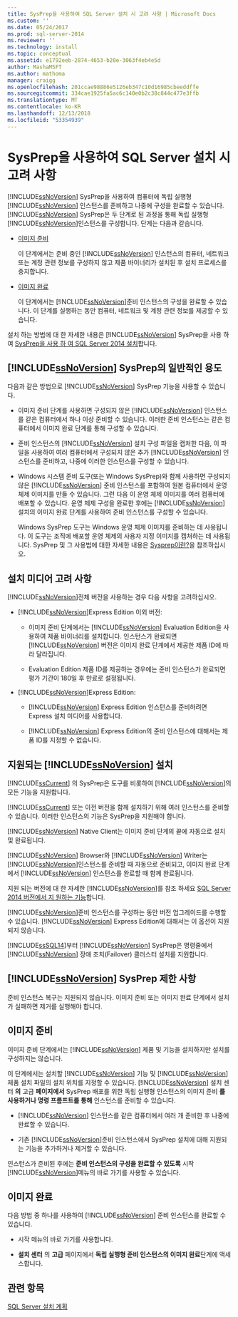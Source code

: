 ```yaml
---
title: SysPrep을 사용하여 SQL Server 설치 시 고려 사항 | Microsoft Docs
ms.custom: ''
ms.date: 05/24/2017
ms.prod: sql-server-2014
ms.reviewer: ''
ms.technology: install
ms.topic: conceptual
ms.assetid: e1792eeb-2874-4653-b20e-3063f4eb4e5d
author: MashaMSFT
ms.author: mathoma
manager: craigg
ms.openlocfilehash: 201ccae98886e5126eb347c10d16985cbeeddffe
ms.sourcegitcommit: 334cae1925fa5ac6c140e0b2c38c844c477e3ffb
ms.translationtype: MT
ms.contentlocale: ko-KR
ms.lasthandoff: 12/13/2018
ms.locfileid: "53354939"
---
```

# <a name="considerations-for-installing-sql-server-using-sysprep"></a>SysPrep을 사용하여 SQL Server 설치 시 고려 사항
  [!INCLUDE[ssNoVersion](../../includes/ssnoversion-md.md)] SysPrep을 사용하여 컴퓨터에 독립 실행형 [!INCLUDE[ssNoVersion](../../includes/ssnoversion-md.md)] 인스턴스를 준비하고 나중에 구성을 완료할 수 있습니다. [!INCLUDE[ssNoVersion](../../includes/ssnoversion-md.md)] SysPrep은 두 단계로 된 과정을 통해 독립 실행형 [!INCLUDE[ssNoVersion](../../includes/ssnoversion-md.md)]인스턴스를 구성합니다. 단계는 다음과 같습니다.  
  
-   [이미지 준비](#BKMK_PrepareImage)  
  
     이 단계에서는 준비 중인 [!INCLUDE[ssNoVersion](../../includes/ssnoversion-md.md)] 인스턴스의 컴퓨터, 네트워크 또는 계정 관련 정보를 구성하지 않고 제품 바이너리가 설치된 후 설치 프로세스를 중지합니다.  
  
-   [이미지 완료](#BKMK_CompleteImage)  
  
     이 단계에서는 [!INCLUDE[ssNoVersion](../../includes/ssnoversion-md.md)]준비 인스턴스의 구성을 완료할 수 있습니다. 이 단계를 실행하는 동안 컴퓨터, 네트워크 및 계정 관련 정보를 제공할 수 있습니다.  
  
 설치 하는 방법에 대 한 자세한 내용은 [!INCLUDE[ssNoVersion](../../includes/ssnoversion-md.md)] SysPrep을 사용 하 여 [SysPrep을 사용 하 여 SQL Server 2014 설치](install-sql-server-using-sysprep.md)합니다.  
  
## <a name="common-uses-for-includessnoversionincludesssnoversion-mdmd-sysprep"></a>[!INCLUDE[ssNoVersion](../../includes/ssnoversion-md.md)] SysPrep의 일반적인 용도  
 다음과 같은 방법으로 [!INCLUDE[ssNoVersion](../../includes/ssnoversion-md.md)] SysPrep 기능을 사용할 수 있습니다.  
  
-   이미지 준비 단계를 사용하면 구성되지 않은 [!INCLUDE[ssNoVersion](../../includes/ssnoversion-md.md)] 인스턴스를 같은 컴퓨터에서 하나 이상 준비할 수 있습니다. 이러한 준비 인스턴스는 같은 컴퓨터에서 이미지 완료 단계를 통해 구성할 수 있습니다.  
  
-   준비 인스턴스의 [!INCLUDE[ssNoVersion](../../includes/ssnoversion-md.md)] 설치 구성 파일을 캡처한 다음, 이 파일을 사용하여 여러 컴퓨터에서 구성되지 않은 추가 [!INCLUDE[ssNoVersion](../../includes/ssnoversion-md.md)] 인스턴스를 준비하고, 나중에 이러한 인스턴스를 구성할 수 있습니다.  
  
-   Windows 시스템 준비 도구(또는 Windows SysPrep)와 함께 사용하면 구성되지 않은 [!INCLUDE[ssNoVersion](../../includes/ssnoversion-md.md)] 준비 인스턴스를 포함하여 원본 컴퓨터에서 운영 체제 이미지를 만들 수 있습니다. 그런 다음 이 운영 체제 이미지를 여러 컴퓨터에 배포할 수 있습니다. 운영 체제 구성을 완료한 후에는 [!INCLUDE[ssNoVersion](../../includes/ssnoversion-md.md)] 설치의 이미지 완료 단계를 사용하여 준비 인스턴스를 구성할 수 있습니다.  
  
     Windows SysPrep 도구는 Windows 운영 체제 이미지를 준비하는 데 사용됩니다. 이 도구는 조직에 배포할 운영 체제의 사용자 지정 이미지를 캡처하는 데 사용됩니다. SysPrep 및 그 사용법에 대한 자세한 내용은 [Sysprep이란?](https://go.microsoft.com/fwlink/?LinkId=143546)을 참조하십시오.  
  
## <a name="installation-media-considerations"></a>설치 미디어 고려 사항  
 [!INCLUDE[ssNoVersion](../../includes/ssnoversion-md.md)]전체 버전을 사용하는 경우 다음 사항을 고려하십시오.  
  
-   [!INCLUDE[ssNoVersion](../../includes/ssnoversion-md.md)]Express Edition 이외 버전:  
  
    -   이미지 준비 단계에서는 [!INCLUDE[ssNoVersion](../../includes/ssnoversion-md.md)] Evaluation Edition을 사용하여 제품 바이너리를 설치합니다. 인스턴스가 완료되면 [!INCLUDE[ssNoVersion](../../includes/ssnoversion-md.md)] 버전은 이미지 완료 단계에서 제공한 제품 ID에 따라 달라집니다.  
  
    -   Evaluation Edition 제품 ID를 제공하는 경우에는 준비 인스턴스가 완료되면 평가 기간이 180일 후 만료로 설정됩니다.  
  
-   [!INCLUDE[ssNoVersion](../../includes/ssnoversion-md.md)]Express Edition:  
  
    -   [!INCLUDE[ssNoVersion](../../includes/ssnoversion-md.md)] Express Edition 인스턴스를 준비하려면 Express 설치 미디어를 사용합니다.  
  
    -   [!INCLUDE[ssNoVersion](../../includes/ssnoversion-md.md)] Express Edition의 준비 인스턴스에 대해서는 제품 ID를 지정할 수 없습니다.  
  
## <a name="supported-includessnoversionincludesssnoversion-mdmd-installations"></a>지원되는 [!INCLUDE[ssNoVersion](../../includes/ssnoversion-md.md)] 설치  
 [!INCLUDE[ssCurrent](../../includes/sscurrent-md.md)] 의 SysPrep은 도구를 비롯하여 [!INCLUDE[ssNoVersion](../../includes/ssnoversion-md.md)]의 모든 기능을 지원합니다.  
  
 [!INCLUDE[ssCurrent](../../includes/sscurrent-md.md)] 또는 이전 버전을 함께 설치하기 위해 여러 인스턴스를 준비할 수 있습니다. 이러한 인스턴스의 기능은 SysPrep을 지원해야 합니다.  
  
 [!INCLUDE[ssNoVersion](../../includes/ssnoversion-md.md)] Native Client는 이미지 준비 단계의 끝에 자동으로 설치 및 완료됩니다.  
  
 [!INCLUDE[ssNoVersion](../../includes/ssnoversion-md.md)] Browser와 [!INCLUDE[ssNoVersion](../../includes/ssnoversion-md.md)] Writer는 [!INCLUDE[ssNoVersion](../../includes/ssnoversion-md.md)]인스턴스를 준비할 때 자동으로 준비되고, 이미지 완료 단계에서 [!INCLUDE[ssNoVersion](../../includes/ssnoversion-md.md)] 인스턴스를 완료할 때 함께 완료됩니다.  
  
 지원 되는 버전에 대 한 자세한 [!INCLUDE[ssNoVersion](../../includes/ssnoversion-md.md)]를 참조 하세요 [SQL Server 2014 버전에서 지 원하는 기능](../../getting-started/features-supported-by-the-editions-of-sql-server-2014.md)합니다.  
  
 [!INCLUDE[ssNoVersion](../../includes/ssnoversion-md.md)]준비 인스턴스를 구성하는 동안 버전 업그레이드를 수행할 수 있습니다. [!INCLUDE[ssNoVersion](../../includes/ssnoversion-md.md)] Express Edition에 대해서는 이 옵션이 지원되지 않습니다.  
  
 [!INCLUDE[ssSQL14](../../includes/sssql14-md.md)]부터 [!INCLUDE[ssNoVersion](../../includes/ssnoversion-md.md)] SysPrep은 명령줄에서 [!INCLUDE[ssNoVersion](../../includes/ssnoversion-md.md)] 장애 조치(Failover) 클러스터 설치를 지원합니다.  
  
## <a name="includessnoversionincludesssnoversion-mdmd-sysprep-limitations"></a>[!INCLUDE[ssNoVersion](../../includes/ssnoversion-md.md)] SysPrep 제한 사항  
 준비 인스턴스 복구는 지원되지 않습니다. 이미지 준비 또는 이미지 완료 단계에서 설치가 실패하면 제거를 실행해야 합니다.  
  
##  <a name="BKMK_PrepareImage"></a> 이미지 준비  
 이미지 준비 단계에서는 [!INCLUDE[ssNoVersion](../../includes/ssnoversion-md.md)] 제품 및 기능을 설치하지만 설치를 구성하지는 않습니다.  
  
 이 단계에서는 설치할 [!INCLUDE[ssNoVersion](../../includes/ssnoversion-md.md)] 기능 및 [!INCLUDE[ssNoVersion](../../includes/ssnoversion-md.md)] 제품 설치 파일의 설치 위치를 지정할 수 있습니다. [!INCLUDE[ssNoVersion](../../includes/ssnoversion-md.md)] 설치 센터 **의** 고급 **페이지에서** SysPrep 배포를 위한 독립 실행형 인스턴스의 이미지 준비 **를 사용하거나 명령 프롬프트를 통해** 인스턴스를 준비할 수 있습니다.  
  
-   [!INCLUDE[ssNoVersion](../../includes/ssnoversion-md.md)] 인스턴스를 같은 컴퓨터에서 여러 개 준비한 후 나중에 완료할 수 있습니다.  
  
-   기존 [!INCLUDE[ssNoVersion](../../includes/ssnoversion-md.md)]준비 인스턴스에서 SysPrep 설치에 대해 지원되는 기능을 추가하거나 제거할 수 있습니다.  
  
 인스턴스가 준비된 후에는 **준비 인스턴스의 구성을 완료할 수 있도록** 시작 [!INCLUDE[ssNoVersion](../../includes/ssnoversion-md.md)]메뉴의 바로 가기를 사용할 수 있습니다.  
  
##  <a name="BKMK_CompleteImage"></a> 이미지 완료  
 다음 방법 중 하나를 사용하여 [!INCLUDE[ssNoVersion](../../includes/ssnoversion-md.md)] 준비 인스턴스를 완료할 수 있습니다.  
  
-   시작 메뉴의 바로 가기를 사용합니다.  
  
-   **설치 센터** 의 **고급** 페이지에서 **독립 실행형 준비 인스턴스의 이미지 완료**단계에 액세스합니다.  
  
## <a name="see-also"></a>관련 항목  
 [SQL Server 설치 계획](../../sql-server/install/planning-a-sql-server-installation.md)  
  
  

